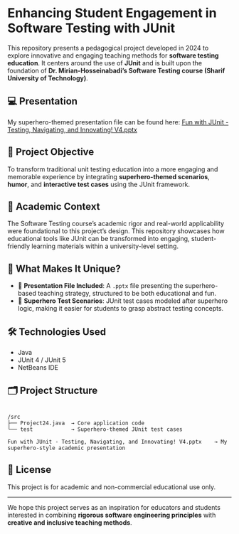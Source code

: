 
# Enhancing Student Engagement in Software Testing with JUnit

This repository presents a pedagogical project developed in 2024 to explore innovative and engaging teaching methods for **software testing education**. It centers around the use of **JUnit** and is built upon the foundation of **Dr. Mirian-Hosseinabadi’s Software Testing course (Sharif University of Technology)**.

## 💻 Presentation

My superhero-themed presentation file can be found here: [Fun with JUnit - Testing, Navigating, and Innovating! V4.pptx](./Fun%20with%20JUnit%20-%20Testing,%20Navigating,%20and%20Innovating!%20V4.pptx)


## 🎯 Project Objective

To transform traditional unit testing education into a more engaging and memorable experience by integrating **superhero-themed scenarios**, **humor**, and **interactive test cases** using the JUnit framework.

## 🏫 Academic Context

The Software Testing course’s academic rigor and real-world applicability were foundational to this project’s design. This repository showcases how educational tools like JUnit can be transformed into engaging, student-friendly learning materials within a university-level setting.

## 🎨 What Makes It Unique?

- 📂 **Presentation File Included**: A `.pptx` file presenting the superhero-based teaching strategy, structured to be both educational and fun.
- 🦸 **Superhero Test Scenarios**: JUnit test cases modeled after superhero logic, making it easier for students to grasp abstract testing concepts.

## 🛠️ Technologies Used

- Java
- JUnit 4 / JUnit 5
- NetBeans IDE

## 🗂️ Project Structure

```

/src
├── Project24.java	→ Core application code
└── test         	→ Superhero-themed JUnit test cases

Fun with JUnit - Testing, Navigating, and Innovating! V4.pptx    → My superhero-style academic presentation

````

## 📄 License

This project is for academic and non-commercial educational use only.

---

We hope this project serves as an inspiration for educators and students interested in combining **rigorous software engineering principles** with **creative and inclusive teaching methods**.
